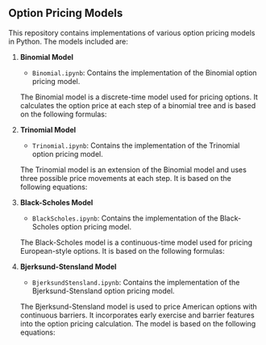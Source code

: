 ## Option Pricing Models
This repository contains implementations of various option pricing models in Python. The models included are:

1. **Binomial Model**
   - `Binomial.ipynb`: Contains the implementation of the Binomial option pricing model.

   The Binomial model is a discrete-time model used for pricing options. It calculates the option price at each step of a binomial tree and is based on the following formulas:

2. **Trinomial Model**
   - `Trinomial.ipynb`: Contains the implementation of the Trinomial option pricing model.

   The Trinomial model is an extension of the Binomial model and uses three possible price movements at each step. It is based on the following equations:

3. **Black-Scholes Model**
   - `BlackScholes.ipynb`: Contains the implementation of the Black-Scholes option pricing model.

   The Black-Scholes model is a continuous-time model used for pricing European-style options. It is based on the following formulas:

4. **Bjerksund-Stensland Model**
   - `BjerksundStensland.ipynb`: Contains the implementation of the Bjerksund-Stensland option pricing model.

   The Bjerksund-Stensland model is used to price American options with continuous barriers. It incorporates early exercise and barrier features into the option pricing calculation. The model is based on the following equations:





